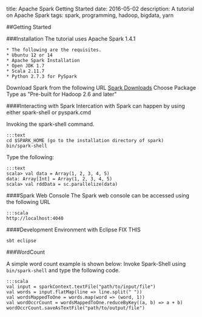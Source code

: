 title: Apache Spark Getting Started
date: 2016-05-02
description: A tutorial on Apache Spark
tags: spark, programming, hadoop, bigdata, yarn

##Getting Started

###Installation
The tutorial uses  Apache Spark 1.4.1

	* The following are the requisites.
	* Ubuntu 12 or 14
	* Apache Spark Installation
	* Open JDK 1.7
	* Scala 2.11.7
	* Python 2.7.3 for PySpark

Download Spark from the following URL <a href="http://spark.apache.org/downloads.html">Spark Downloads</a>
Choose Package Type as "Pre-built for Hadoop 2.6 and later"


####Interacting with Spark
Intercation with Spark can happen by using either spark-shell or pyspark.cmd

Invoking the spark-shell command.

	:::text
	cd $SPARK_HOME (go to the installation directory of spark)
	bin/spark-shell
 
Type the following:

	:::text
	scala> val data = Array(1, 2, 3, 4, 5)
	data: Array[Int] = Array(1, 2, 3, 4, 5)
	scala> val rddData = sc.parallelize(data)

####Spark Web Console
The Spark web console can be accessed using the following URL

	:::scala
	http://localhost:4040

####Development Environment with Eclipse
FIX THIS

```
sbt eclipse
```

###WordCount

A simple word count example is shown below:
Invoke Spark-Shell using ```bin/spark-shell``` and type the following code.

	:::scala
	val input = sparkContext.textFile("path/to/input/file")
	val words = input.flatMap(line => line.split(" "))
	val wordsMappedToOne = words.map(word => (word, 1))
	val wordOccrCount = wordsMappedToOne.reduceByKey((a, b) => a + b)
	wordOccrCount.saveAsTextFile("path/to/output/file")

